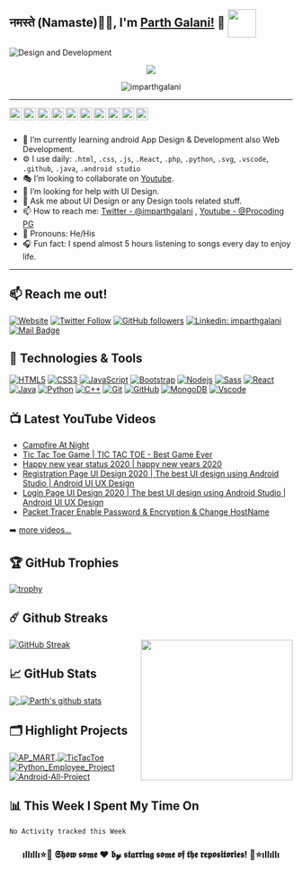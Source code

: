 ## नमस्ते (Namaste)🙏🏻, I'm [Parth Galani!](https://imparthgalani.github.io/) 👋 <img src="https://media.giphy.com/media/12oufCB0MyZ1Go/giphy.gif" width="50" align="center">

![Design and Development](https://github.com/imparthgalani/imparthgalani/blob/master/img/imparthgalani.png)


<p align="center">
  <a href="https://github.com/DenverCoder1/readme-typing-svg"><img src="https://readme-typing-svg.herokuapp.com/?lines=Full-stack%20web%20and%20app%20developer;Self-taught%20UI%2FUX%20Designer;2%2B%20years%20of%20coding%20experience;Always%20learning%20new%20things&center=true&width=380&height=45"></a>
  <p align="center"> <img src="https://komarev.com/ghpvc/?username=imparthgalani&label=Profile View's&color=blueviolet&style=plastic" alt="imparthgalani" /> </p>
</p>

---

<a href="https://twitter.com/imparthgalani">
  <img align="left" alt="Parth Galani | Twitter" width="22px" src="https://github.com/imparthgalani/imparthgalani/blob/master/img/twitter.svg" />
</a>
<a href="https://www.linkedin.com/in/imparthgalani/">
  <img align="left" alt="Parth Galani | Linkedin" width="22px" src="https://github.com/imparthgalani/imparthgalani/blob/master/img/linkedin.svg" />
</a>
<a href="https://my.indeed.com/p/parthg-zemn2n7">
  <img align="left" alt="Parth Galani | Indeed" width="22px" src="https://github.com/imparthgalani/imparthgalani/blob/master/img/indeed.jpg" />
</a>
<a href="https://join.skype.com/invite/U6cHp5eJheGc">
  <img align="left" alt="Parth Galani | Skype" width="22px" src="https://github.com/imparthgalani/imparthgalani/blob/master/img/skype.svg" />
</a>
<a href="https://www.facebook.com/parth.galani.50/">
  <img align="left" alt="Parth Galani | Facebook" width="22px" src="https://github.com/imparthgalani/imparthgalani/blob/master/img/facebook.svg" />
</a>
<a href="https://instagram.com/imparthgalani">
  <img align="left" alt="Parth Galani | Instagram" width="22px" src="https://github.com/imparthgalani/imparthgalani/blob/master/img/instagram.svg" />
</a>
<a href="https://www.youtube.com/channel/UCs8YuffktnbeZiHfPwQ2A9g">
  <img align="left" alt="Parth Galani | YouTube" width="22px" src="https://github.com/imparthgalani/imparthgalani/blob/master/img/youtube.svg" />
</a>
<a href="https://www.procodingpg.live">
  <img align="left" alt="Parth Galani | Web" width="22px" src="https://github.com/imparthgalani/imparthgalani/blob/master/img/web.svg" />
</a>
<a href="https://unsplash.com/@imparthgalani">
  <img align="left" alt="Parth Galani | unsplash" width="22px" src="https://github.com/imparthgalani/imparthgalani/blob/master/img/unsplash.png" />
</a>
<a href="mailto:pgalani193@rku.ac.in">
  <img align="left" alt="Parth Galani | Gmail" width="22px" src="https://github.com/imparthgalani/imparthgalani/blob/master/img/gmail.svg" />
</a>

<br/>
<br/>

- 📲 I’m currently learning android App Design & Development also Web Development.
- ⚙️ I use daily: `.html`, `.css`, `.js`, `.React`, `.php`, `.python`,  `.svg`, `.vscode`, `.github`, `.java`, `.android studio`
- 🎭 I’m looking to collaborate on [Youtube](https://www.youtube.com/channel/UCs8YuffktnbeZiHfPwQ2A9g).
- 🤔 I’m looking for help with UI Design.
- 💬 Ask me about UI Design or any Design tools related stuff.
- 📫 How to reach me: [Twitter - @imparthgalani](https://twitter.com/imparthgalani) , [Youtube - @Procoding PG](https://www.youtube.com/channel/UCs8YuffktnbeZiHfPwQ2A9g)
- 🤵 Pronouns: He/His
- 🎧 Fun fact: I spend almost 5 hours listening to songs every day to enjoy life.

---

## 📫 Reach me out!

[![Website](https://img.shields.io/website?label=PORTFOLIO%20WEBSITE&logo=google-chrome&style=flat-square&up_message=imparthgalani.github.io&url=http%3A%2F%2Fimparthgalani.github.io%2F)](http://imparthgalani.github.io/)
[![Twitter Follow](https://img.shields.io/twitter/follow/imparthgalani?color=55acee&label=FOLLOW%20%40IMPARTHGALANI&logo=Twitter&style=flat-square)](https://twitter.com/intent/follow?original_referer=https%3A%2F%2Fgithub.com%2Fimparthgalani&screen_name=imparthgalani)
[![GitHub followers](https://img.shields.io/github/followers/imparthgalani?label=FOLLOW%20%40IMPARTHGALANI&logo=GITHUB&style=flat-square)](https://github.com/imparthgalani)
[![Linkedin: imparthgalani](https://img.shields.io/badge/-IMPARTHGALANI-blue?style=flat-square&logo=Linkedin&logoColor=white&link=https://www.linkedin.com/in/imparthgalani/)](https://www.linkedin.com/in/imparthgalani/)
[![Mail Badge](https://img.shields.io/badge/-IMPARTHGALANI-e84393?style=flat-square&labelColor=e84393&logo=instagram&logoColor=white)](https://instagram.com/imparthgalani) 


## 🔧 Technologies & Tools

[![HTML5](https://img.shields.io/badge/-HTML5-E34F26?style=flat&logo=html5&logoColor=white)](https://www.w3schools.com/html/)
[![CSS3](https://img.shields.io/badge/-CSS3-1572B6?style=flat&logo=css3)](https://www.w3schools.com/css/)
[![JavaScript](https://img.shields.io/badge/-JavaScript-black?style=flat&logo=javascript)](https://www.w3schools.com/js/)
[![Bootstrap](https://img.shields.io/badge/-Bootstrap-563D7C?style=flat&logo=bootstrap)](https://getbootstrap.com/docs/5.0/getting-started/introduction/)
[![Nodejs](https://img.shields.io/badge/-Nodejs-black?style=flat&logo=Node.js)](https://nodejs.org/en/docs/guides/)
[![Sass](https://img.shields.io/badge/-Sass-CC6699?style=flat&logo=sass&logoColor=white)](https://www.w3schools.com/sass/)
[![React](https://img.shields.io/badge/-React-black?style=flat&logo=react)](https://www.w3schools.com/react/)
[![Java](https://img.shields.io/badge/-java-E34A86?style=flat&logo=java)](https://www.w3schools.com/java/)
[![Python](https://img.shields.io/badge/-Python-black?style=flat&logo=Python)](https://www.w3schools.com/python/)
[![C++](https://img.shields.io/badge/-/_C++-00599C?style=flat&logo=c)](https://www.w3schools.com/cpp/)
[![Git](https://img.shields.io/badge/-Git-black?style=flat&logo=git)](https://git-scm.com/)
[![GitHub](https://img.shields.io/badge/-GitHub-181717?style=flat&logo=github)](https://lab.github.com/)
[![MongoDB](https://img.shields.io/badge/-MongoDB-black?style=flat&logo=mongodb)](https://www.tutorialspoint.com/mongodb/)
[![Vscode](https://img.shields.io/badge/-VSCode-blue?style=flat&logo=visual-studio-code&logoColor=white)](https://code.visualstudio.com/)

## 📺 Latest YouTube Videos
<!-- YOUTUBE:START -->
- [Campfire At Night](https://www.youtube.com/watch?v=8yvxXybDlE4)
- [Tic Tac Toe Game | TIC TAC TOE - Best Game Ever](https://www.youtube.com/watch?v=ROG6HvEMd60)
- [Happy new year status 2020 |  happy new years 2020](https://www.youtube.com/watch?v=uwaKT6EPKPQ)
- [Registration Page UI Design 2020 | The best UI design using Android Studio | Android UI UX Design](https://www.youtube.com/watch?v=1ZsC7OdDun0)
- [Login Page UI Design 2020 | The best UI design using Android Studio | Android UI UX Design](https://www.youtube.com/watch?v=GloXzFAs7Xc)
- [Packet Tracer Enable Password & Encryption & Change HostName](https://www.youtube.com/watch?v=t9D5-p0U01k)
<!-- YOUTUBE:END -->

➡️ [more videos...](https://www.youtube.com/channel/UCs8YuffktnbeZiHfPwQ2A9g)

<!-- ## 📕 Latest Blog Posts-->
<!-- BLOG-POST-LIST:START -->
<!-- - [Сhаt  Web  Аррliсаtiоn  using  РHР](https://www.procodingpg.live/2021/05/Chat-Web-Application-Using-PhP.html) -->
<!-- - [How to create simple calculator using HTML  СSS  &  jQuery](https://www.procodingpg.live/2020/12/How-to-create-simple-calculator-using-javascript.html) -->
<!-- - [Simple CSS Responsive Cards Design among Hover Effect](https://www.procodingpg.live/2020/12/simple-css-responsive-cards-design.html) -->
<!-- BLOG-POST-LIST:END -->


## 🏆 GitHub Trophies

[![trophy](https://github-profile-trophy.vercel.app/?username=imparthgalani&column=7&margin-w=10)](https://github.com/imparthgalani)


## ☄️ Github Streaks

<a href="https://procodingpg.live/"><img src="https://github.com/imparthgalani/imparthgalani/blob/master/img/computer.png" align="right" height="250" width="270" /></a>

[![GitHub Streak](http://github-readme-streak-stats.herokuapp.com?user=imparthgalani&theme=react&hide_border=true&background=1F222E&stroke=DDDDDD&ring=F85D7F&currStreakLabel=F85D7F&currStreakNum=DDDDDD&sideNums=F85D7F&sideLabels=F8D866&fire=F85D7F)](https://git.io/streak-stats)

## &#x1f4c8; GitHub Stats

<a href="https://github.com/imparthgalani">
  <img align="center" src="https://github-readme-stats.vercel.app/api/top-langs/?username=imparthgalani&theme=react&hide_border=true&bg_color=1F222E&title_color=F85D7F&icon_color=F8D866" />
</a>
<a href="https://github.com/imparthgalani">
 <img align="center" src="https://github-readme-stats.vercel.app/api?username=imparthgalani&show_icons=true&theme=react&line_height=27&hide_border=true&bg_color=1F222E&title_color=F85D7F&icon_color=F8D866" alt="Parth's github stats"/>
</a>

## 🗂️ Highlight Projects

<a href="https://github.com/imparthgalani/AP_MART">
  <img align="center" src="https://github-readme-stats.vercel.app/api/pin/?username=imparthgalani&repo=AP_MART&theme=react&bg_color=1F222E&title_color=F85D7F&icon_color=F8D866&hide_border=true&show_icons=false" alt="AP_MART" />
</a>

<a href="https://github.com/imparthgalani/TicTacToe">
  <img align="center" src="https://github-readme-stats.vercel.app/api/pin/?username=imparthgalani&repo=TicTacToe&theme=react&bg_color=1F222E&title_color=F85D7F&icon_color=F8D866&hide_border=true&show_icons=false"  alt="TicTacToe" />
</a>
<br>
<a href="https://github.com/imparthgalani/Python_Employee_Project">
  <img align="center" src="https://github-readme-stats.vercel.app/api/pin/?username=imparthgalani&repo=Python_Employee_Project&theme=react&bg_color=1F222E&title_color=F85D7F&icon_color=F8D866&hide_border=true&show_icons=false" alt="Python_Employee_Project" />
</a>

<a href="https://github.com/imparthgalani/Android-All-Project">
  <img align="center" src="https://github-readme-stats.vercel.app/api/pin/?username=imparthgalani&repo=Android-All-Project&theme=react&bg_color=1F222E&title_color=F85D7F&icon_color=F8D866&hide_border=true&show_icons=false" alt="Android-All-Project" />
</a>

## 📊 This Week I Spent My Time On

<!--START_SECTION:waka-->
```text
No Activity tracked this Week
```
<!--END_SECTION:waka-->



<div align="center">

### ıllıllı⭐🌟 𝕾𝖍𝖔𝖜 𝖘𝖔𝖒𝖊 ❤️ 𝖇𝔂 𝖘𝖙𝖆𝖗𝖗𝖎𝖓𝖌 𝖘𝖔𝖒𝖊 𝖔𝖋 𝖙𝖍𝖊 𝖗𝖊𝖕𝖔𝖘𝖎𝖙𝖔𝖗𝖎𝖊𝖘! 🌟⭐ıllıllı

</div>

